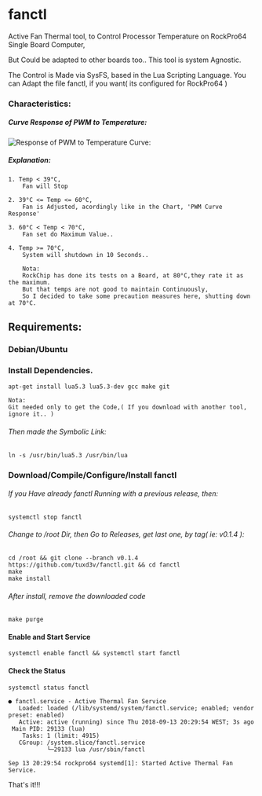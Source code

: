 # fanctl

Active Fan Thermal tool, to Control Processor Temperature on RockPro64 Single Board Computer,

But Could be adapted to other boards too..
This tool is system Agnostic.

The Control is Made via SysFS, based in the Lua Scripting Language.
You can Adapt the file fanctl, if you want( its configured  for RockPro64 )

### Characteristics:

#####  Curve Response of PWM to Temperature:

![Response of PWM to Temperature Curve:](https://github.com/tuxd3v/fanctl/blob/master/PWM_curve_response.png)

##### Explanation:
    
	1. Temp < 39°C,
		Fan will Stop

	2. 39°C <= Temp <= 60°C,
		Fan is Adjusted, acordingly like in the Chart, 'PWM Curve Response'

	3. 60°C < Temp < 70°C,
		Fan set do Maximum Value..

	4. Temp >= 70°C,
		System will shutdown in 10 Seconds..
		
		Nota:
		RockChip has done its tests on a Board, at 80°C,they rate it as the maximum.
		But that temps are not good to maintain Continuously,
		So I decided to take some precaution measures here, shutting down at 70°C.



## Requirements:

### Debian/Ubuntu

### Install Dependencies.
	apt-get install lua5.3 lua5.3-dev gcc make git
	
	Nota:
	Git needed only to get the Code,( If you download with another tool, ignore it.. )

######    Then made the Symbolic Link:
	ln -s /usr/bin/lua5.3 /usr/bin/lua

### Download/Compile/Configure/Install fanctl
######    If you Have already fanctl Running with a previous release, then:
	systemctl stop fanctl

	
######    Change to /root Dir, then Go to Releases, get last one, by tag( ie: v0.1.4 ):
	cd /root && git clone --branch v0.1.4 https://github.com/tuxd3v/fanctl.git && cd fanctl
	make
	make install

######    After install, remove the downloaded code
	make purge


#### Enable and Start Service
	systemctl enable fanctl && systemctl start fanctl

#### Check the Status
	systemctl status fanctl

	● fanctl.service - Active Thermal Fan Service
	   Loaded: loaded (/lib/systemd/system/fanctl.service; enabled; vendor preset: enabled)
	   Active: active (running) since Thu 2018-09-13 20:29:54 WEST; 3s ago
	 Main PID: 29133 (lua)
		Tasks: 1 (limit: 4915)
	   CGroup: /system.slice/fanctl.service
		       └─29133 lua /usr/sbin/fanctl

	Sep 13 20:29:54 rockpro64 systemd[1]: Started Active Thermal Fan Service.


That's it!!!

